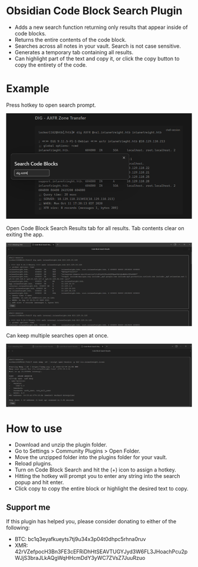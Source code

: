 # Obsidian Code Block Search Plugin
- Adds a new search function returning only results that appear inside of code blocks.
- Returns the entire contents of the code block.
- Searches across all notes in your vault. Search is not case sensitive.
- Generates a temporary tab containing all results.
- Can highlight part of the text and copy it, or click the copy button to copy the entirety of the code.

# Example

Press hotkey to open search prompt.

![Dig Search Example](https://github.com/Locker1162/obsidian-codeblock-search/blob/master/Search%20Result%20Examples/Pasted%20image%2020240505100124.png)

Open Code Block Search Results tab for all results. Tab contents clear on exiting the app.

![Dig Search Results](https://github.com/Locker1162/obsidian-codeblock-search/blob/master/Search%20Result%20Examples/Pasted%20image%2020240505100146.png)

Can keep multiple searches open at once.

![Multiple Code Block Searches](https://github.com/Locker1162/obsidian-codeblock-search/blob/master/Search%20Result%20Examples/Pasted%20image%2020240505100523.png)

# How to use
- Download and unzip the plugin folder.
- Go to Settings > Community Plugins > Open Folder.
- Move the unzipped folder into the plugins folder for your vault.
- Reload plugins.
- Turn on Code Block Search and hit the (+) icon to assign a hotkey.
- Hitting the hotkey will prompt you to enter any string into the search popup and hit enter.
- Click copy to copy the entire block or highlight the desired text to copy.

## Support me
If this plugin has helped you, please consider donating to either of the following:
- BTC: bc1q3eyafkueyts7tj9u34x3p04t0dhpc5rhna0ruv
- XMR: 42rVZefpocH3Bn3FE3cEFRiDhHtSEAVTUGYJyd3W6FL3JHoachPcu2pWJjS3braJLkAQgWqHHcmDdY3yWC7ZVsZ7JuuRzuo

